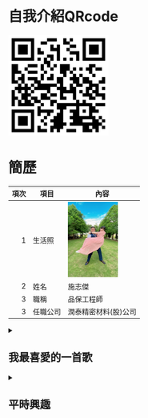 # 自我介紹QRcode

<img src="README_600.png" width="200" height="200">

# 簡歷

|項次 | 項目 |內容 |
|---:|------|------|
|1 | 生活照 | <img src="西裝公主抱.jpg" width="100" Height="150" />
|2 |姓名 |施志傑 |
|3 | 職稱 | 品保工程師 |
|3 | 任職公司 | 潤泰精密材料(股)公司 |


<details>
<summary>
  
## 我最喜愛的一首歌

</summary>


楊培安-我相信 <br>
這首歌能在隨時隨地帶給我滿滿的動力


<a href="http://www.youtube.com/watch?feature=player_embedded&v=V5b-kzEbwA8" target="_blank"><img src="http://img.youtube.com/vi/V5b-kzEbwA8/0.jpg" 
alt="楊培安 我相信" width="450" height="300" border="10" /></a>
<br>影片取自 youtube

</details>
<details>
<summary>

## 平時興趣

</summary>
<br>
  
|室內活動	| 室外活動 | 
|-----------|------------|
| 聽音樂、唱歌、<br>看影片、讀小說| 逛展覽、打羽毛球|
</details>
